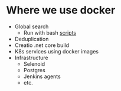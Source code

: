 # Where we use docker 

* Global search
	* Run with bash [scripts](bash/gs)
* Deduplication
* Creatio .net core build
* K8s services using docker images
* Infrastructure
	* Selenoid
	* Postgres 
	* Jenkins agents
	* etc.
